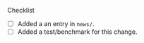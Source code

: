 <!--
Thank you for pull request.
Below are a few things we ask you kindly to self-check. Remove checks that are not relevant and let us know if you need help with any of these.
-->
Checklist
* [ ] Added a an entry in `news/`. <!-- Copy the TEMPLATE.rst to mybranch.rst, fill in the relevant sections, delete the others. -->
* [ ] Added a test/benchmark for this change.

<!--
Please add any other relevant info below:
-->

